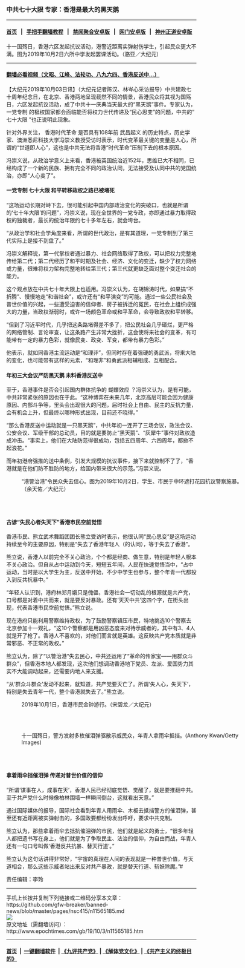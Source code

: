 ### 中共七十大限 专家：香港是最大的黑天鹅
------------------------

#### [首页](https://github.com/gfw-breaker/banned-news/blob/master/README.md) &nbsp;&nbsp;|&nbsp;&nbsp; [手把手翻墙教程](https://github.com/gfw-breaker/guides/wiki) &nbsp;&nbsp;|&nbsp;&nbsp; [禁闻聚合安卓版](https://github.com/gfw-breaker/bn-android) &nbsp;&nbsp;|&nbsp;&nbsp; [网门安卓版](https://github.com/oGate2/oGate) &nbsp;&nbsp;|&nbsp;&nbsp; [神州正道安卓版](https://github.com/SzzdOgate/update) 



<div><img alt="" class="aligncenter wp-post-image" src="http://i.epochtimes.com/assets/uploads/2019/10/1910020737541501-600x400.jpg"/>
<div class="red16 caption">
 十一国殇日，香港六区发起抗议活动，港警近距离实弹射伤学生，引起民众更大不满。图为2019年10月2日六所中学发起罢课活动。（骆亚／大纪元）
</div>
</div><hr/>

#### [翻墙必看视频（文昭、江峰、法轮功、八九六四、香港反送中...）](https://github.com/gfw-breaker/banned-news/blob/master/pages/links.md)

<div><p>
 【大纪元2019年10月03日讯】（大纪元记者陈汉、林岑心采访报导）中共建政七十周年纪念日，在北京、香港两地呈现截然不同的情景，香港民众将其视为国殇日，六区发起抗议活动，成了中共十一庆典当天最大的“黑天鹅”事件。专家认为，
 <ok href="http://www.epochtimes.com/gb/tag/%E4%B8%80%E5%85%9A%E4%B8%93%E5%88%B6.html">
  一党专制
 </ok>
 的极权国家都会面临能否将权力世代传递及“民心思变”的问题，中共的“
 <ok href="http://www.epochtimes.com/gb/tag/%E4%B8%83%E5%8D%81%E5%A4%A7%E9%99%90.html">
  七十大限
 </ok>
 ”也正说明此现象。
</p>
<p>
 针对外界关注，
 <ok href="http://www.epochtimes.com/gb/tag/%E9%A6%99%E6%B8%AF%E6%97%B6%E4%BB%A3%E9%9D%A9%E5%91%BD.html">
  香港时代革命
 </ok>
 是否具有108年前
 <ok href="http://www.epochtimes.com/gb/tag/%E6%AD%A6%E6%98%8C%E8%B5%B7%E4%B9%89.html">
  武昌起义
 </ok>
 的历史特点，历史学家、澳洲悉尼科技大学冯崇义教授受访时表示，时代变革最关键的变量是人心，所谓的“世道即人心”，这也是中共无法将香港“时代革命”压制下去的根本原因。
</p>
<p>
 冯崇义说，从政治学意义上来看，香港被英国统治近152年，思维已大不相同，已经构成了一个新的民族、拥有完全不同的政治认同，无法接受及认同中共的党国统治，亦即“人心变了”。
</p>
<h4>
 <ok href="http://www.epochtimes.com/gb/tag/%E4%B8%80%E5%85%9A%E4%B8%93%E5%88%B6.html">
  一党专制
 </ok>
 <ok href="http://www.epochtimes.com/gb/tag/%E4%B8%83%E5%8D%81%E5%A4%A7%E9%99%90.html">
  七十大限
 </ok>
 和平转移政权之路已被堵死
</h4>
<p>
 “这场运动长期对峙下去，很可能引起中国内部政治变化的突破口，也就是所谓的‘七十年大限’的问题”，冯崇义说，现在全世界的一党专政，亦即通过暴力取得政权的独裁者，最长的统治年限约七十多年左右，就会垮台。
</p>
<p>
 “从政治学和社会学角度来看，所谓的世代政治，是有其道理，一党专制到了第三代实际上是接不到盘了。”
</p>
<p>
 冯崇义解释说，第一代掌权者通过暴力、社会网络取得了政权，可以把权力完整地传给第二代；第二代经历了和平时期及社会、经济、文化的变迁，缺少了权力网络或力量，很难将权力架构完整地转给第三代；第三代就更缺乏面对整个变迁社会的能力。
</p>
<p>
 这个观点放在中共七十年大限上也适用。冯崇义认为，在胡锦涛时代，如果搞“不折腾”、慢慢地走“和谐社会”，或许还有“和平演变”的可能。通过一些公民社会及普世价值的兴起，一些遭受迫害的信仰者、房子被拆迁的冤民，在社会上组织成强大的力量，当政权渐弱时，或许一场颜色革命或和平革命，会导致政权和平转移。
</p>
<p>
 “但到了习近平时代，几乎把这条路堵得差不多了，把公民社会几乎砸烂，更严格的网络管制、言论审查，让这条路产生非常大挫折，这会使将来社会的变革，有可能带有一定的暴力色彩，就像民变、政变、军变，都带有暴力色彩。”
</p>
<p>
 他表示，就如同香港主流运动是“和理非”，但同时存在着强硬的勇武派，将来大陆的变化，也可能带有这样的元素，“和理非”和勇武派相辅相成、互相配合。
</p>
<h4>
 年初三大会议严防黑天鹅 未料香港反送中
</h4>
<p>
 至于，香港事件是否会引起国内群体抗争的
 <ok href="http://www.epochtimes.com/gb/tag/%E8%9D%B4%E8%9D%B6%E6%95%88%E5%BA%94.html">
  蝴蝶效应
 </ok>
 ？冯崇义认为，是有可能，中共非常紧张的原因也在于此。“这种博弈在未来几年，北京高层可能会因为健康原因、内部斗争等，里头会出现很大的问题，届时社会上自由、民主的反抗力量，会有机会上升，但最终以哪种形式出现，目前还不晓得。”
</p>
<p>
 “那么香港反送中运动就是一只黑天鹅”，中共年初一连开了三场会议，政法会议、公安会议、军级干部的总动员，目的就是要防止“黑天鹅”、“灰犀牛”事件对政权造成冲击。“事实上，他们在大陆防范得很成功，包括五四周年、六四周年，都掀不起浪花。”
</p>
<p>
 而年初港府强推的送中条例，引发大规模的抗议事件，接下来就控制不了了，“香港就是在他们防不胜防的地方，给国内带来很大的示范。”冯崇义说。
</p>
<figure class="wp-caption aligncenter" id="attachment_11562961" style="width: 600px">
 <ok href="http://i.epochtimes.com/assets/uploads/2019/10/1910020722131501.jpg">
  <img alt="" class="wp-image-11562961 size-large" src="http://i.epochtimes.com/assets/uploads/2019/10/1910020722131501-600x450.jpg"/>
 </ok>
 <br/><figcaption class="wp-caption-text">
  “港警治港”令民众失去信心。图为2019年10月2日，学生、市民于中环遮打花园抗议警察施暴。（余天佑／大纪元）
 </figcaption><br/>
</figure><br/>
<h4>
 古谚“失民心者失天下”香港市民空前觉悟
</h4>
<p>
 香港市民、熊立武术舞蹈团团长熊立受访时表示，他很认同“民心思变”是这场运动持续至今的主要原因，特别是“失去了香港年轻人（的认同），等于失去了香港”。
</p>
<p>
 熊立说，香港人以前完全不关心政治，个个都是经商、做生意，特别是年轻人根本不关心政治。但自从占中运动到今天，短短五年间，人民在快速觉悟当中，“占中运动，当时是以大学生为主，反送中开始，不少中学生也参与，整个年青一代都投入到反共抗暴中。”
</p>
<p>
 “年轻人认识到，港府林郑月娥只是傀儡，香港社会一切动乱的根源就是共产党，口号都是对着中共而来，就是要反对暴政。还有‘天灭中共’这四个字，在街头出现，代表香港市民空前觉悟。”熊立说。
</p>
<p>
 现在港府只能利用警察维持政权，为了鼓励警察镇压市民，特地挑选10个警察去北京参加十一观礼，“这10个警察都是用凶恶态度来对待示威者的，其中有3、4人就是开了枪了。香港人不喜欢的，对他们而言就是英雄。这反映共产党本质就是非常邪恶、不正常的政权。”
</p>
<p>
 熊立认为，除了“以警治港”失去民心，中共还运用了“革命的传家宝——用群众斗群众”，但香港本地人都发现，这次他们想调动香港地下党员、左派、爱国势力其实不大能调动起来，还需要内地人来支援。
</p>
<p>
 “从‘群众斗群众’发动不起来，就知道，共产党要灭亡了。所谓‘失人心，失天下’，特别是失去青年一代，整个香港就失去了。”熊立说。
</p>
<figure class="wp-caption aligncenter" id="attachment_11565242" style="width: 600px">
 <ok href="http://i.epochtimes.com/assets/uploads/2019/10/1910010308392188.jpg">
  <img alt="" class="size-large wp-image-11565242" src="http://i.epochtimes.com/assets/uploads/2019/10/1910010308392188-600x399.jpg" title=""/>
 </ok>
 <br/><figcaption class="wp-caption-text">
  2019年10月1日，香港市民金钟游行。（宋碧龙／大纪元）
 </figcaption><br/>
</figure><br/>
<figure class="wp-caption aligncenter" id="attachment_11565243" style="width: 600px">
 <ok href="http://i.epochtimes.com/assets/uploads/2019/10/GettyImages-1172817006.jpg">
  <img alt="" class="wp-image-11565243 size-large" src="http://i.epochtimes.com/assets/uploads/2019/10/GettyImages-1172817006-600x400.jpg"/>
 </ok>
 <br/><figcaption class="wp-caption-text">
  十一国殇日，警方发射多枚催泪弹驱散示威民众，年青人拿雨伞抵挡。(Anthony Kwan/Getty Images)
 </figcaption><br/>
</figure><br/>
<h4>
 拿着雨伞挡催泪弹 传递对普世价值的信仰
</h4>
<p>
 “所谓‘谋事在人，成事在天’，香港人民已经彻底觉悟、觉醒了，就是要推翻中共。至于共产党什么时候像柏林围墙一样瞬间倒台，这就看出天意。”
</p>
<p>
 通过国际媒体的报导，国际社会看到年青人用雨伞、木板去抵挡警方的催泪弹，甚至还有近距离被实弹射击的，多国政要都纷纷发出呼吁，要求中共克制。
</p>
<p>
 熊立认为，那些拿着雨伞去抵抗催泪弹的市民，他们就是起义的勇士，“很多年轻人都把遗书写在身上，他们就是为了争取民主、法治的信仰，为自由而战，年青人还有一句口号叫做‘香港反共抗暴、替天行道’。”
</p>
<p>
 熊立认为这句话讲得非常好，“宇宙的真理在人间的表现就是一种普世价值，与天道相合，那么这些示威者站出来反对共产暴政，就是替天行道、斩妖除魔。”#
</p>
<p>
 责任编辑：李玲
</p>
</div>
<hr/>
手机上长按并复制下列链接或二维码分享本文章：<br/>
https://github.com/gfw-breaker/banned-news/blob/master/pages/nsc415/n11565185.md <br/>
<a href='https://github.com/gfw-breaker/banned-news/blob/master/pages/nsc415/n11565185.md'><img src='https://github.com/gfw-breaker/banned-news/blob/master/pages/nsc415/n11565185.md.png'/></a> <br/>
原文地址（需翻墙访问）：http://www.epochtimes.com/gb/19/10/3/n11565185.htm


------------------------
#### [首页](https://github.com/gfw-breaker/banned-news/blob/master/README.md) &nbsp;|&nbsp; [一键翻墙软件](https://github.com/gfw-breaker/nogfw/blob/master/README.md) &nbsp;| [《九评共产党》](https://github.com/gfw-breaker/9ping.md/blob/master/README.md#九评之一评共产党是什么) | [《解体党文化》](https://github.com/gfw-breaker/jtdwh.md/blob/master/README.md) | [《共产主义的终极目的》](https://github.com/gfw-breaker/gczydzjmd.md/blob/master/README.md)


<img src='http://gfw-breaker.win/banned-news/pages/nsc415/n11565185.md' width='0px' height='0px'/>
